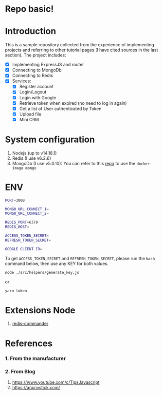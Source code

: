 # Repo basic!

# Introduction

This is a sample repository collected from the experience of implementing projects and referring to other tutorial pages (I have cited sources in the last section).
The project includes:

- [x] Implementing ExpressJS and router
- [x] Connecting to MongoDb
- [x] Connecting to Redis
- [x] Services:
  - [x] Register account
  - [x] Login/Logout
  - [x] Login with Google
  - [x] Retrieve token when expired (no need to log in again)
  - [x] Get a list of User authenticated by Token
  - [x] Upload file
  - [x] Mini CRM

# System configuration

1. Nodejs (up to v14.18.1)
1. Redis (I use v6.2.6)
1. MongoDb (I use v5.0.10): You can refer to this [repo](https://github.com/thangtranse/mongo) to use the `docker-image mongo`

# ENV

```sh
PORT=3000

MONGO_URL_CONNECT_1=
MONGO_URL_CONNECT_2=

REDIS_PORT=6379
REDIS_HOST=

ACCESS_TOKEN_SECRET=
REFRESH_TOKEN_SECRET=

GOOGLE_CLIENT_ID=
```

To get `ACCESS_TOKEN_SECRET` and `REFRESH_TOKEN_SECRET`, please run the `bash` command below, then use any KEY for both values.

```sh
node ./src/helpers/generate_key.js
```

or

```sh
yarn token
```

# Extensions Node

1. [redis-commander](https://www.npmjs.com/package/redis-commander)

# References

### 1. From the manufacturer

### 2. From Blog

1. https://www.youtube.com/c/TipsJavascript
1. https://anonystick.com/
